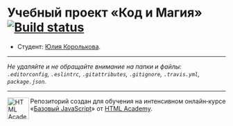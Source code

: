 # Учебный проект «Код и Магия» [![Build status][travis-image]][travis-url]

* Студент: [Юлия Королькова](https://up.htmlacademy.ru/javascript/11/user/308843).

---

_Не удаляйте и не обращайте внимание на папки и файлы:_<br>
_`.editorconfig`, `.eslintrc`, `.gitattributes`, `.gitignore`, `.travis.yml`, `package.json`._

---

<a href="https://htmlacademy.ru/intensive/javascript"><img align="left" width="50" height="50" title="HTML Academy" src="https://up.htmlacademy.ru/static/img/intensive/javascript/logo-for-github.svg"></a>

Репозиторий создан для обучения на интенсивном онлайн‑курсе «[Базовый JavaScript](https://htmlacademy.ru/intensive/javascript)» от [HTML Academy](https://htmlacademy.ru).

[travis-image]: https://travis-ci.org/htmlacademy-javascript/308843-code-and-magick.svg?branch=master
[travis-url]: https://travis-ci.org/htmlacademy-javascript/308843-code-and-magick
